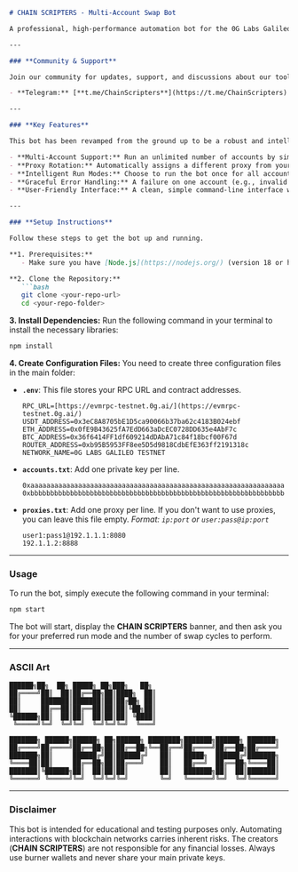 
````markdown
# CHAIN SCRIPTERS - Multi-Account Swap Bot

A professional, high-performance automation bot for the 0G Labs Galileo Testnet, developed by **CHAIN SCRIPTERS**. This tool is designed for advanced users who need to automate swap cycles across multiple accounts with enhanced reliability and Sybil resistance.

---

### **Community & Support**

Join our community for updates, support, and discussions about our tools.

- **Telegram:** [**t.me/ChainScripters**](https://t.me/ChainScripters)

---

### **Key Features**

This bot has been revamped from the ground up to be a robust and intelligent automation tool.

- **Multi-Account Support:** Run an unlimited number of accounts by simply adding their private keys to a text file.
- **Proxy Rotation:** Automatically assigns a different proxy from your list to each account to reduce the risk of IP-based tracking.
- **Intelligent Run Modes:** Choose to run the bot once for all accounts or set it to run on a continuous, automated schedule every 24-26 hours.
- **Graceful Error Handling:** A failure on one account (e.g., invalid private key, insufficient funds) will not crash the bot. It logs the error and automatically moves on to the next account.
- **User-Friendly Interface:** A clean, simple command-line interface with colored logs makes it easy to track the bot's progress.

---

### **Setup Instructions**

Follow these steps to get the bot up and running.

**1. Prerequisites:**
   - Make sure you have [Node.js](https://nodejs.org/) (version 18 or higher) installed.

**2. Clone the Repository:**
   ```bash
   git clone <your-repo-url>
   cd <your-repo-folder>
````

**3. Install Dependencies:**
Run the following command in your terminal to install the necessary libraries:

```bash
npm install
```

**4. Create Configuration Files:**
You need to create three configuration files in the main folder:

  - **`.env`**: This file stores your RPC URL and contract addresses.

    ```env
    RPC_URL=[https://evmrpc-testnet.0g.ai/](https://evmrpc-testnet.0g.ai/)
    USDT_ADDRESS=0x3eC8A8705bE1D5ca90066b37ba62c4183B024ebf
    ETH_ADDRESS=0x0fE9B43625fA7EdD663aDcEC0728DD635e4AbF7c
    BTC_ADDRESS=0x36f6414FF1df609214dDAbA71c84f18bcf00F67d
    ROUTER_ADDRESS=0xb95B5953FF8ee5D5d9818CdbEfE363ff2191318c
    NETWORK_NAME=0G LABS GALILEO TESTNET
    ```

  - **`accounts.txt`**: Add one private key per line.

    ```text
    0xaaaaaaaaaaaaaaaaaaaaaaaaaaaaaaaaaaaaaaaaaaaaaaaaaaaaaaaaaaaaaaaa
    0xbbbbbbbbbbbbbbbbbbbbbbbbbbbbbbbbbbbbbbbbbbbbbbbbbbbbbbbbbbbbbbbb
    ```

  - **`proxies.txt`**: Add one proxy per line. If you don't want to use proxies, you can leave this file empty.
    *Format: `ip:port` or `user:pass@ip:port`*

    ```text
    user1:pass1@192.1.1.1:8080
    192.1.1.2:8888
    ```

-----

### **Usage**

To run the bot, simply execute the following command in your terminal:

```bash
npm start
```

The bot will start, display the **CHAIN SCRIPTERS** banner, and then ask you for your preferred run mode and the number of swap cycles to perform.

-----

### **ASCII Art**

```
██████╗██╗  ██╗ █████╗ ██╗███╗   ██╗                               
██╔════╝██║  ██║██╔══██╗██║████╗  ██║                               
██║     ███████║███████║██║██╔██╗ ██║                               
██║     ██╔══██║██╔══██║██║██║╚██╗██║                               
╚██████╗██║  ██║██║  ██║██║██║ ╚████║                               
 ╚═════╝╚═╝  ╚═╝╚═╝  ╚═╝╚═╝╚═╝  ╚═══╝                               
                                                                    
███████╗ ██████╗██████╗ ██╗██████╗ ████████╗███████╗██████╗ ███████╗
██╔════╝██╔════╝██╔══██╗██║██╔══██╗╚══██╔══╝██╔════╝██╔══██╗██╔════╝
███████╗██║     ██████╔╝██║██████╔╝   ██║   █████╗  ██████╔╝███████╗
╚════██║██║     ██╔══██╗██║██╔═══╝    ██║   ██╔══╝  ██╔══██╗╚════██║
███████║╚██████╗██║  ██║██║██║        ██║   ███████╗██║  ██║███████║
╚══════╝ ╚═════╝╚═╝  ╚═╝╚═╝╚═╝        ╚═╝   ╚══════╝╚═╝  ╚═╝╚══════╝
```

-----

### **Disclaimer**

This bot is intended for educational and testing purposes only. Automating interactions with blockchain networks carries inherent risks. The creators (**CHAIN SCRIPTERS**) are not responsible for any financial losses. Always use burner wallets and never share your main private keys.

```
```
